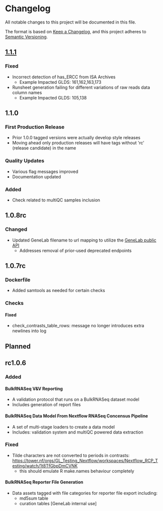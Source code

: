 # Changelog

All notable changes to this project will be documented in this file.

The format is based on [Keep a Changelog](https://keepachangelog.com/en/1.0.0/),
and this project adheres to [Semantic Versioning](https://semver.org/spec/v2.0.0.html).

## [1.1.1]
### Fixed
- Incorrect detection of has_ERCC from ISA Archives
  - Example Impacted GLDS: 161,162,163,173
- Runsheet generation failing for different variations of raw reads data column names
  - Example Impacted GLDS: 105,138

## 1.1.0

### First Production Release
- Prior 1.0.0 tagged versions were actually develop style releases
- Moving ahead only production releases will have tags without 'rc' (release candidate) in the name

### Quality Updates
- Various flag messages improved
- Documentation updated

### Added
- Check related to multiQC samples inclusion

## 1.0.8rc

### Changed

- Updated GeneLab filename to url mapping to utilize the [GeneLab public API](https://genelab.nasa.gov/genelabAPIs)
  - Addresses removal of prior-used deprecated endpoints

## 1.0.7rc

### Dockerfile

- Added samtools as needed for certain checks

### Checks

#### Fixed

- check_contrasts_table_rows: message no longer introduces extra newlines into log

## Planned

## rc1.0.6

### Added

#### BulkRNASeq V&V Reporting

- A validation protocol that runs on a BulkRNASeq dataset model
- Includes generation of report files

#### BulkRNASeq Data Model From Nextflow RNASeq Concensus Pipeline

- A set of multi-stage loaders to create a data model
- Includes: validation system and multiQC powered data extraction

### Fixed

- Tilde characters are not converted to periods in contrasts: https://tower.nf/orgs/GL_Testing_Nextflow/workspaces/Nextflow_RCP_Testing/watch/1t8TfGbpDmCVNK
  - this should emulate R make.names behaviour completely

#### BulkRNASeq Reporter File Generation

- Data assets tagged with file categories for reporter file export including:
  - md5sum table
  - curation tables [GeneLab internal use]

[1.1.1]: https://github.com/j-81/dp_tools/compare/1.1.0...1.1.1
